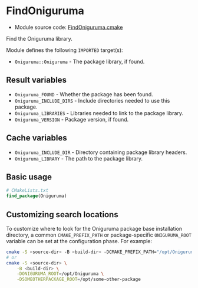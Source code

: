 <!-- This is auto-generated file. -->
# FindOniguruma

* Module source code: [FindOniguruma.cmake](https://github.com/petk/php-build-system/blob/master/cmake/cmake/modules/FindOniguruma.cmake)

Find the Oniguruma library.

Module defines the following `IMPORTED` target(s):

* `Oniguruma::Oniguruma` - The package library, if found.

## Result variables

* `Oniguruma_FOUND` - Whether the package has been found.
* `Oniguruma_INCLUDE_DIRS` - Include directories needed to use this package.
* `Oniguruma_LIBRARIES` - Libraries needed to link to the package library.
* `Oniguruma_VERSION` - Package version, if found.

## Cache variables

* `Oniguruma_INCLUDE_DIR` - Directory containing package library headers.
* `Oniguruma_LIBRARY` - The path to the package library.

## Basic usage

```cmake
# CMakeLists.txt
find_package(Oniguruma)
```

## Customizing search locations

To customize where to look for the Oniguruma package base
installation directory, a common `CMAKE_PREFIX_PATH` or
package-specific `ONIGURUMA_ROOT` variable can be set at
the configuration phase. For example:

```sh
cmake -S <source-dir> -B <build-dir> -DCMAKE_PREFIX_PATH="/opt/Oniguruma;/opt/some-other-package"
# or
cmake -S <source-dir> \
    -B <build-dir> \
    -DONIGURUMA_ROOT=/opt/Oniguruma \
    -DSOMEOTHERPACKAGE_ROOT=/opt/some-other-package
```
